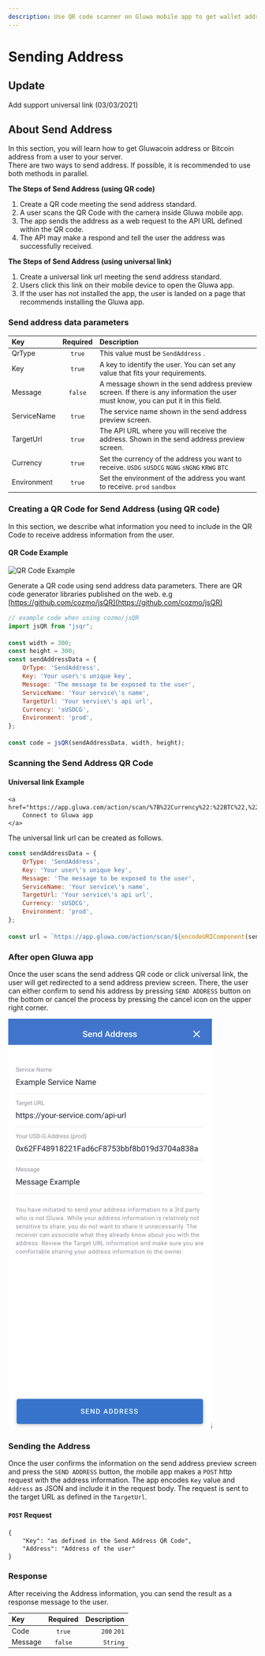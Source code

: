```yaml
---
description: Use QR code scanner on Gluwa mobile app to get wallet address from your user.
---
```


# Sending Address

## Update

Add support universal link \(03/03/2021\)

## About Send Address

In this section, you will learn how to get Gluwacoin address or Bitcoin address from a user to your server.  
There are two ways to send address. If possible, it is recommended to use both methods in parallel.

**The Steps of Send Address \(using QR code\)**

1. Create a QR code meeting the send address standard.
2. A user scans the QR Code with the camera inside Gluwa mobile app.
3. The app sends the address as a web request to the API URL defined within the QR code.
4. The API may make a respond and tell the user the address was successfully received.

**The Steps of Send Address \(using universal link\)**

1. Create a universal link url meeting the send address standard.
2. Users click this link on their mobile device to open the Gluwa app.
3. If the user has not installed the app, the user is landed on a page that recommends installing the Gluwa app.

### Send address data parameters

| Key | Required | Description |
| :--- | :---: | :--- |
| QrType | `true` | This value must be `SendAddress` . |
| Key | `true` | A key to identify the user. You can set any value that fits your requirements. |
| Message | `false` | A message shown in the send address preview screen. If there is any information the user must know, you can put it in this field. |
| ServiceName | `true` | The service name shown in the send address preview screen. |
| TargetUrl | `true` | The API URL where you will receive the address. Shown in the send address preview screen. |
| Currency | `true` | Set the currency of the address you want to receive. `USDG` `sUSDCG`  `NGNG`  `sNGNG` `KRWG` `BTC` |
| Environment | `true` | Set the environment of the address you want to receive. `prod` `sandbox` |

### Creating a QR Code for Send Address \(using QR code\)

In this section, we describe what information you need to include in the QR Code to receive address information from the user.

#### QR Code Example

![QR Code Example](https://chart.googleapis.com/chart?chs=400x400&cht=qr&chl=%7B%22Key%22:%22Key%20Example%22,%22Message%22:%22Message%20Example%22,%22ServiceName%22:%22Example%20Service%20Name%22,%22TargetUrl%22:%22https://your-service.com/api-url%22,%22QrType%22:%22SendAddress%22,%22Currency%22:%22USDG%22,%22Environment%22:%22prod%22%7D)

Generate a QR code using send address data parameters. There are QR code generator libraries published on the web. e.g [https://github.com/cozmo/jsQR](https://github.com/cozmo/jsQR)

```javascript
// example code when using cozmo/jsQR
import jsQR from "jsqr";

const width = 300;
const height = 300;
const sendAddressData = {
    QrType: 'SendAddress',
    Key: 'Your user\'s unique key',
    Message: 'The message to be exposed to the user',
    ServiceName: 'Your service\'s name',
    TargetUrl: 'Your service\'s api url',
    Currency: 'sUSDCG',
    Environment: 'prod',
};

const code = jsQR(sendAddressData, width, height);
```

### Scanning the Send Address QR Code

#### Universal link Example

```markup
<a href="https://app.gluwa.com/action/scan/%7B%22Currency%22:%22BTC%22,%22Target%22:%221PDtSHFsxGbVDEUXw95Q819kkWnFT5jRAN%22%7D">
    Connect to Gluwa app
</a>
```

The universal link url can be created as follows.

```javascript
const sendAddressData = {
    QrType: 'SendAddress',
    Key: 'Your user\'s unique key',
    Message: 'The message to be exposed to the user',
    ServiceName: 'Your service\'s name',
    TargetUrl: 'Your service\'s api url',
    Currency: 'sUSDCG',
    Environment: 'prod',
};

const url = `https://app.gluwa.com/action/scan/${encodeURIComponent(sendAddressData)}`;
```

### After open Gluwa app

Once the user scans the send address QR code or click universal link, the user will get redirected to a send address preview screen. There, the user can either confirm to send his address by pressing `SEND ADDRESS` button on the bottom or cancel the process by pressing the cancel icon on the upper right corner.

![Send Address Preview Screen](../.gitbook/assets/sendaddressexample.png)

### Sending the Address

Once the user confirms the information on the send address preview screen and press the `SEND ADDRESS` button, the mobile app makes a `POST` http request with the address information. The app encodes `Key` value and `Address` as JSON and include it in the request body. The request is sent to the target URL as defined in the `TargetUrl`.

#### `POST` Request

```text
{
    "Key": "as defined in the Send Address QR Code",
    "Address": "Address of the user"
}
```

### Response

After receiving the Address information, you can send the result as a response message to the user.

| Key | Required | Description |
| :--- | :---: | ---: |
| Code | `true` | `200` `201` |
| Message | `false` | `String` |

